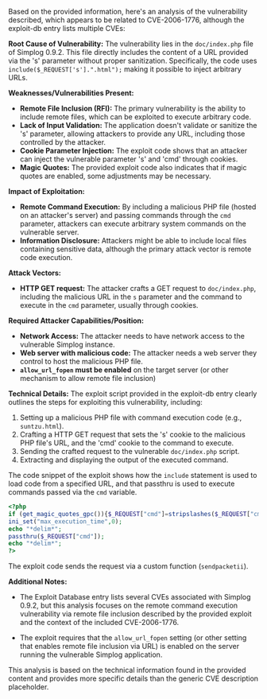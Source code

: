 Based on the provided information, here's an analysis of the vulnerability described, which appears to be related to CVE-2006-1776, although the exploit-db entry lists multiple CVEs:

**Root Cause of Vulnerability:**
The vulnerability lies in the `doc/index.php` file of Simplog 0.9.2. This file directly includes the content of a URL provided via the 's' parameter without proper sanitization. Specifically, the code uses `include($_REQUEST['s'].".html");` making it possible to inject arbitrary URLs.

**Weaknesses/Vulnerabilities Present:**
*   **Remote File Inclusion (RFI):** The primary vulnerability is the ability to include remote files, which can be exploited to execute arbitrary code.
*   **Lack of Input Validation:** The application doesn't validate or sanitize the 's' parameter, allowing attackers to provide any URL, including those controlled by the attacker.
*   **Cookie Parameter Injection:** The exploit code shows that an attacker can inject the vulnerable parameter 's' and 'cmd' through cookies.
*   **Magic Quotes:** The provided exploit code also indicates that if magic quotes are enabled, some adjustments may be necessary.

**Impact of Exploitation:**
*   **Remote Command Execution:** By including a malicious PHP file (hosted on an attacker's server) and passing commands through the `cmd` parameter, attackers can execute arbitrary system commands on the vulnerable server.
*   **Information Disclosure:** Attackers might be able to include local files containing sensitive data, although the primary attack vector is remote code execution.

**Attack Vectors:**
*   **HTTP GET request:** The attacker crafts a GET request to `doc/index.php`, including the malicious URL in the `s` parameter and the command to execute in the `cmd` parameter, usually through cookies.

**Required Attacker Capabilities/Position:**
*   **Network Access:** The attacker needs to have network access to the vulnerable Simplog instance.
*   **Web server with malicious code:** The attacker needs a web server they control to host the malicious PHP file.
*   **`allow_url_fopen` must be enabled** on the target server (or other mechanism to allow remote file inclusion)

**Technical Details:**
The exploit script provided in the exploit-db entry clearly outlines the steps for exploiting this vulnerability, including:
1.  Setting up a malicious PHP file with command execution code (e.g., `suntzu.html`).
2.  Crafting a HTTP GET request that sets the 's' cookie to the malicious PHP file's URL, and the 'cmd' cookie to the command to execute.
3.  Sending the crafted request to the vulnerable `doc/index.php` script.
4.  Extracting and displaying the output of the executed command.

The code snippet of the exploit shows how the `include` statement is used to load code from a specified URL, and that passthru is used to execute commands passed via the `cmd` variable.

```php
<?php
if (get_magic_quotes_gpc()){$_REQUEST["cmd"]=stripslashes($_REQUEST["cmd"]);}
ini_set("max_execution_time",0);
echo "*delim*";
passthru($_REQUEST["cmd"]);
echo "*delim*";
?>
```

The exploit code sends the request via a custom function (`sendpacketii`).

**Additional Notes:**

*   The Exploit Database entry lists several CVEs associated with Simplog 0.9.2, but this analysis focuses on the remote command execution vulnerability via remote file inclusion described by the provided exploit and the context of the included CVE-2006-1776.

*   The exploit requires that the `allow_url_fopen` setting (or other setting that enables remote file inclusion via URL) is enabled on the server running the vulnerable Simplog application.

This analysis is based on the technical information found in the provided content and provides more specific details than the generic CVE description placeholder.